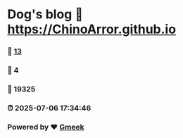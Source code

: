 # Dog's blog :link: https://ChinoArror.github.io 
### :page_facing_up: [13](https://ChinoArror.github.io/tag.html) 
### :speech_balloon: 4 
### :hibiscus: 19325 
### :alarm_clock: 2025-07-06 17:34:46 
### Powered by :heart: [Gmeek](https://github.com/Meekdai/Gmeek)
